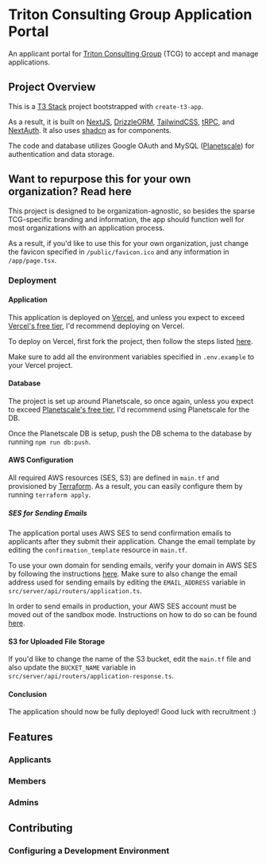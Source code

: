 # Triton Consulting Group Application Portal
An applicant portal for [Triton Consulting Group](https://www.ucsdtcg.org) (TCG)
to accept and manage applications.

## Project Overview
This is a [T3 Stack](https://create.t3.gg/) project bootstrapped with `create-t3-app`.

As a result, it is built on [NextJS](https://nextjs.org/), [DrizzleORM](https://orm.drizzle.team/), 
[TailwindCSS](https://tailwindcss.com/), [tRPC](https://trpc.io/), and 
[NextAuth](https://next-auth.js.org/). It also uses [shadcn](https://ui.shadcn.com/) as for components. 

The code and database utilizes Google OAuth and MySQL ([Planetscale](https://planetscale.com/))
for authentication and data storage. 

## Want to repurpose this for your own organization? Read here
This project is designed to be organization-agnostic, so besides the
sparse TCG-specific branding and information, the app should 
function well for most organizations with an application process.

As a result, if you'd like to use this for your own organization, just
change the favicon specified in `/public/favicon.ico` and any 
information in `/app/page.tsx`.

### Deployment
#### Application
This application is deployed on [Vercel](https://vercel.com), and unless
you expect to exceed [Vercel's free tier](https://vercel.com/pricing),
I'd recommend deploying on Vercel. 

To deploy on Vercel, first fork the project, then follow the steps listed 
[here](https://vercel.com/docs/getting-started-with-vercel/import). 

Make sure to add all the environment variables specified in `.env.example`
to your Vercel project.

#### Database
The project is set up around Planetscale, so once again, unless you 
expect to exceed [Planetscale's free tier](https://planetscale.com/pricing),
I'd recommend using Planetscale for the DB. 

Once the Planetscale DB is setup, push the DB schema to the database
by running `npm run db:push`. 

#### AWS Configuration
All required AWS resources (SES, S3) are defined in `main.tf` and provisioned
by [Terraform](https://www.terraform.io). As a result, you can easily
configure them by running `terraform apply`.

##### SES for Sending Emails
The application portal uses AWS SES to send confirmation emails to applicants
after they submit their application. Change the email template 
by editing the `confirmation_template` resource in `main.tf`.

To use your own domain for sending emails, verify your domain in AWS
SES by following the instructions [here](https://docs.aws.amazon.com/ses/latest/dg/creating-identities.html).
Make sure to also change the email address used for sending emails
by editing the `EMAIL_ADDRESS` variable in `src/server/api/routers/application.ts`.

In order to send emails in production, your AWS SES account must be moved
out of the sandbox mode. Instructions on how to do so can be found
[here](https://docs.aws.amazon.com/ses/latest/dg/request-production-access.html).

#### S3 for Uploaded File Storage
If you'd like to change the name of the S3 bucket, edit the `main.tf`
file and also update the `BUCKET_NAME` variable in 
`src/server/api/routers/application-response.ts`.

#### Conclusion
The application should now be fully deployed! Good luck with recruitment :)

## Features 
### Applicants

### Members

### Admins

## Contributing

### Configuring a Development Environment

